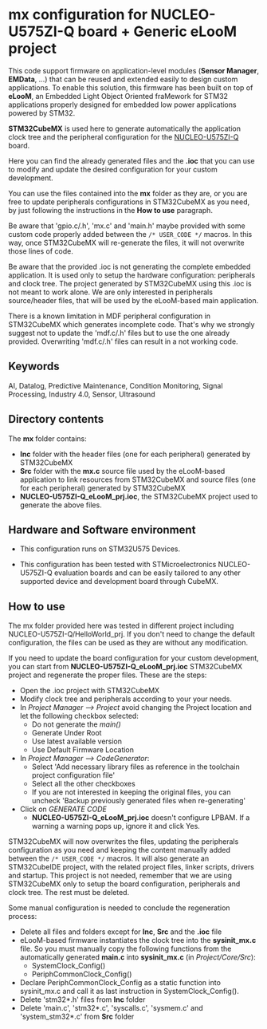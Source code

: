 # __mx configuration for NUCLEO-U575ZI-Q board + Generic eLooM project__

This code support firmware on application-level modules (**Sensor Manager**, **EMData**, …) that can be reused and extended easily to design custom applications.
To enable this solution, this firmware has been built on top of **eLooM**, an Embedded Light Object Oriented fraMework for STM32 applications properly designed for embedded low power applications powered by STM32.

**STM32CubeMX** is used here to generate automatically the application clock tree and the peripheral configuration for the [NUCLEO-U575ZI-Q](https://www.st.com/en/evaluation-tools/nucleo-u575zi-q.html) board.

Here you can find the already generated files and the **.ioc** that you can use to modify and update the desired configuration for your custom development.

You can use the files contained into the **mx** folder as they are, or you are free to update peripherals configurations in STM32CubeMX as you need, by just following the instructions in the **How to use** paragraph.

Be aware that 'gpio.c/.h', 'mx.c' and 'main.h' maybe provided with some custom code properly added between the `/* USER_CODE */` macros.
In this way, once STM32CubeMX will re-generate the files, it will not overwrite those lines of code.

Be aware that the provided .ioc is not generating the complete embedded application. It is used only to setup the hardware configuration: peripherals and clock tree. The project generated by STM32CubeMX using this .ioc is not meant to work alone. We are only interested in peripherals source/header files, that will be used by the eLooM-based main application.

There is a known limitation in MDF peripheral configuration in STM32CubeMX which generates incomplete code. That's why we strongly suggest not to update the 'mdf.c/.h' files but to use the one already provided. Overwriting 'mdf.c/.h' files can result in a not working code.


## __Keywords__

AI, Datalog, Predictive Maintenance, Condition Monitoring, Signal Processing, Industry 4.0, Sensor, Ultrasound


## __Directory contents__

The **mx** folder contains:
 - **Inc** folder with the header files (one for each peripheral) generated by STM32CubeMX
 - **Src** folder with the **mx.c** source file used by the eLooM-based application to link resources from STM32CubeMX and source files (one for each peripheral) generated by STM32CubeMX
 - **NUCLEO-U575ZI-Q_eLooM_prj.ioc**, the STM32CubeMX project used to generate the above files.


## __Hardware and Software environment__

- This configuration runs on STM32U575 Devices.

- This configuration has been tested with STMicroelectronics NUCLEO-U575ZI-Q evaluation boards and can be easily tailored to any other supported device and development board through CubeMX.


## __How to use__

The mx folder provided here was tested in different project including NUCLEO-U575ZI-Q/HelloWorld_prj. If you don't need to change the default configuration, the files can be used as they are without any modification.

If you need to update the board configuration for your custom development, you can start from **NUCLEO-U575ZI-Q_eLooM_prj.ioc** STM32CubeMX project and regenerate the proper files. These are the steps:
- Open the .ioc project with STM32CubeMX
- Modify clock tree and peripherals according to your your needs.
- In _Project Manager --> Project_ avoid changing the Project location and let the following checkbox selected:
  - Do not generate the _main()_
  - Generate Under Root
  - Use latest available version
  - Use Default Firmware Location
- In _Project Manager --> CodeGenerator_:
  - Select 'Add necessary library files as reference in the toolchain project configuration file'
  - Select all the other checkboxes
  - If you are not interested in keeping the original files, you can uncheck 'Backup previously generated files when re-generating'
- Click on _GENERATE CODE_
  - **NUCLEO-U575ZI-Q_eLooM_prj.ioc** doesn't configure LPBAM. If a warning a warning pops up, ignore it and click Yes.

STM32CubeMX will now overwrites the files, updating the peripherals configuration as you need and keeping the content manually added between the `/* USER_CODE */` macros.
It will also generate an STM32CubeIDE project, with the related project files, linker scripts, drivers and startup. This project is not needed, remember that we are using STM32CubeMX only to setup the board configuration, peripherals and clock tree. The rest must be deleted.

Some manual configuration is needed to conclude the regeneration process:
- Delete all files and folders except for **Inc**, **Src** and the **.ioc** file
- eLooM-based firmware instantiates the clock tree into the **sysinit_mx.c** file. So you must manually copy the following functions from the automatically generated **main.c** into **sysinit_mx.c** (in _Project/Core/Src_):
  - SystemClock_Config()
  - PeriphCommonClock_Config()
- Declare PeriphCommonClock_Config as a static function into sysinit_mx.c and call it as last instruction in SystemClock_Config().
- Delete 'stm32*.h' files from **Inc** folder
- Delete 'main.c', 'stm32*.c', 'syscalls.c', 'sysmem.c' and 'system_stm32*.c' from **Src** folder

